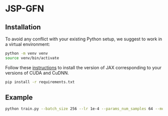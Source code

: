 # JSP-GFN

## Installation
To avoid any conflict with your existing Python setup, we suggest to work in a virtual environment:
```bash
python -m venv venv
source venv/bin/activate
```
Follow these [instructions](https://github.com/google/jax#installation) to install the version of JAX corresponding to your versions of CUDA and CuDNN.
```bash
pip install -r requirements.txt
```

## Example
```bash
python train.py --batch_size 256 --lr 1e-4 --params_num_samples 64 --model lingauss_diag --artifact ...
```
